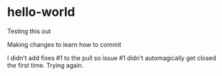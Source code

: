# hello-world
Testing this out

Making changes to learn how to commit

I didn't add fixes #1 to the pull so issue #1 didn't automagically get closed the first time. Trying again.

